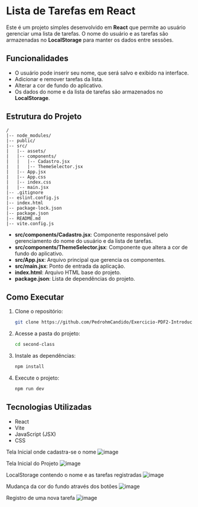 # Lista de Tarefas em React

Este é um projeto simples desenvolvido em **React** que permite ao usuário gerenciar uma lista de tarefas. O nome do usuário e as tarefas são armazenadas no **LocalStorage** para manter os dados entre sessões.

## Funcionalidades

- O usuário pode inserir seu nome, que será salvo e exibido na interface.
- Adicionar e remover tarefas da lista.
- Alterar a cor de fundo do aplicativo.
- Os dados do nome e da lista de tarefas são armazenados no **LocalStorage**.

## Estrutura do Projeto

```
/
|-- node_modules/
|-- public/
|-- src/
|   |-- assets/
|   |-- components/
|   |   |-- Cadastro.jsx
|   |   |-- ThemeSelector.jsx
|   |-- App.jsx
|   |-- App.css
|   |-- index.css
|   |-- main.jsx
|-- .gitignore
|-- eslint.config.js
|-- index.html
|-- package-lock.json
|-- package.json
|-- README.md
|-- vite.config.js
```

- **src/components/Cadastro.jsx**: Componente responsável pelo gerenciamento do nome do usuário e da lista de tarefas.
- **src/components/ThemeSelector.jsx**: Componente que altera a cor de fundo do aplicativo.
- **src/App.jsx**: Arquivo principal que gerencia os componentes.
- **src/main.jsx**: Ponto de entrada da aplicação.
- **index.html**: Arquivo HTML base do projeto.
- **package.json**: Lista de dependências do projeto.

## Como Executar

1. Clone o repositório:
   ```sh
   git clone https://github.com/PedrohmCandido/Exercicio-PDF2-Introducao-ao-Front-End.git
   ```
2. Acesse a pasta do projeto:
   ```sh
   cd second-class
   ```
3. Instale as dependências:
   ```sh
   npm install
   ```
4. Execute o projeto:
   ```sh
   npm run dev
   ```

## Tecnologias Utilizadas

- React
- Vite
- JavaScript (JSX)
- CSS


 
 
 Tela Inicial onde cadastra-se o nome
 ![image](https://github.com/user-attachments/assets/e815899a-049f-4a0f-b3ed-b816fdcf3447)
 
 
 Tela Inicial do Projeto
 ![image](https://github.com/user-attachments/assets/c38032ad-69f1-48c9-b4b4-e0c58fb1caa6)
 
 
 LocalStorage contendo o nome e as tarefas registradas
 ![image](https://github.com/user-attachments/assets/2ba48755-7152-4f32-b1f6-6e6a6813f039)
 
 
 Mudança da cor do fundo através dos botões
 ![image](https://github.com/user-attachments/assets/af697974-33f9-4677-bad7-016c78e5e5b9)
 
 
 Registro de uma nova tarefa
 ![image](https://github.com/user-attachments/assets/1b2efb06-3dc7-4cf1-a63f-65916b35fb35)
